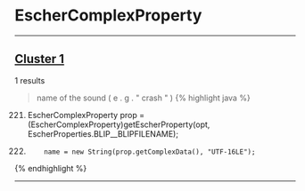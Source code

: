 # EscherComplexProperty

***

## [Cluster 1](./1)
1 results
> name of the sound ( e . g . " crash " ) 
{% highlight java %}
221. EscherComplexProperty prop = (EscherComplexProperty)getEscherProperty(opt, EscherProperties.BLIP__BLIPFILENAME);
225.         name = new String(prop.getComplexData(), "UTF-16LE");
{% endhighlight %}

***

